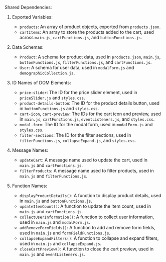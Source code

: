 Shared Dependencies:

1. Exported Variables:
   - `products`: An array of product objects, exported from `products.json`.
   - `cartItems`: An array to store the products added to the cart, used across `main.js`, `cartFunctions.js`, and `buttonFunctions.js`.

2. Data Schemas:
   - `Product`: A schema for product data, used in `products.json`, `main.js`, `buttonFunctions.js`, `filterFunctions.js`, and `cartFunctions.js`.
   - `User`: A schema for user data, used in `modalForm.js` and `demographicCollection.js`.

3. ID Names of DOM Elements:
   - `price-slider`: The ID for the price slider element, used in `priceSlider.js` and `styles.css`.
   - `product-details-button`: The ID for the product details button, used in `buttonFunctions.js` and `styles.css`.
   - `cart-icon`, `cart-preview`: The IDs for the cart icon and preview, used in `main.js`, `cartFunctions.js`, `eventListeners.js`, and `styles.css`.
   - `modal-form`: The ID for the modal form, used in `modalForm.js` and `styles.css`.
   - `filter-sections`: The ID for the filter sections, used in `filterFunctions.js`, `collapseExpand.js`, and `styles.css`.

4. Message Names:
   - `updateCart`: A message name used to update the cart, used in `main.js` and `cartFunctions.js`.
   - `filterProducts`: A message name used to filter products, used in `main.js` and `filterFunctions.js`.

5. Function Names:
   - `displayProductDetails()`: A function to display product details, used in `main.js` and `buttonFunctions.js`.
   - `updateItemCount()`: A function to update the item count, used in `main.js` and `cartFunctions.js`.
   - `collectUserInformation()`: A function to collect user information, used in `main.js` and `modalForm.js`.
   - `addRemoveFormFields()`: A function to add and remove form fields, used in `main.js` and `formFieldFunctions.js`.
   - `collapseExpandFilters()`: A function to collapse and expand filters, used in `main.js` and `collapseExpand.js`.
   - `closeCartPreview()`: A function to close the cart preview, used in `main.js` and `eventListeners.js`.